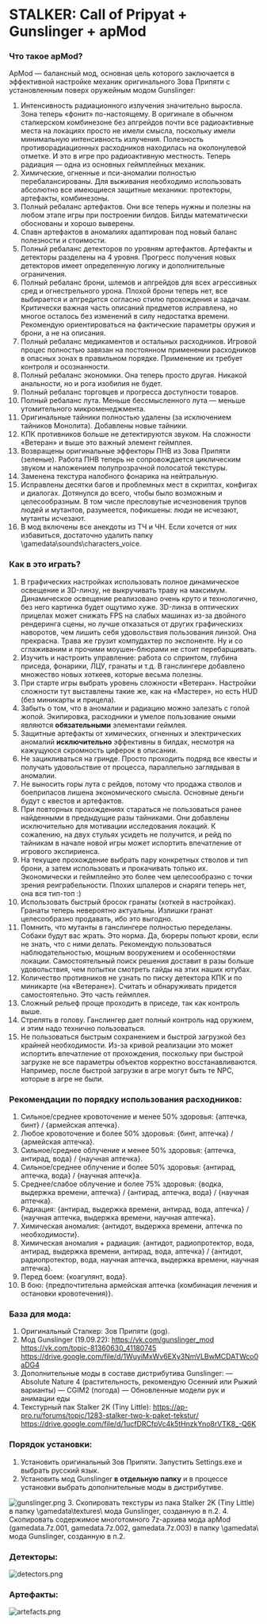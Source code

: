 # STALKER: Call of Pripyat + Gunslinger + apMod

### Что такое apMod?

ApMod — балансный мод, основная цель которого заключается в эффективной настройке механик оригинального Зова Припяти с установленным поверх оружейным модом Gunslinger:
1. Интенсивность радиационного излучения значительно выросла. Зона теперь «фонит» по-настоящему. В оригинале в обычном сталкерском комбинезоне без апгрейдов почти все радиоактивные места на локациях просто не имели смысла, поскольку имели минимальную интенсивность излучения. Полезность противорадиационных расходников находилась на околонулевой отметке. И это в игре про радиоактивную местность. Теперь радиация — одна из основных геймплейных механик.
2. Химические, огненные и пси-аномалии полностью перебалансированы. Для выживания необходимо использовать абсолютно все имеющиеся защитные механики: протекторы, артефакты, комбинезоны.
3. Полный ребаланс артефактов. Они все теперь нужны и полезны на любом этапе игры при построении билдов. Билды математически обоснованы и хорошо выверены.
4. Спавн артефактов в аномалиях адаптирован под новый баланс полезности и стоимости.
5. Полный ребаланс детекторов по уровням артефактов. Артефакты и детекторы разделены на 4 уровня. Прогресс получения новых детекторов имеет определенную логику и дополнительные ограничения.
6. Полный ребаланс брони, шлемов и апгрейдов для всех агрессивных сред и огнестрельного урона. Плохой брони теперь нет, все выбирается и апгредится согласно стилю прохождения и задачам. Критически важная часть описаний предметов исправлена, но многое осталось без изменений в силу недостатка времени. Рекомендую ориентироваться на фактические параметры оружия и брони, а не на описания.
7. Полный ребаланс медикаментов и остальных расходников. Игровой процес полностью завязан на постоянном применении расходников в опасных зонах в правильном порядке. Применение их требует контроля и осознанности.
8. Полный ребаланс экономики. Она теперь просто другая. Никакой анальности, но и рога изобилия не будет.
9. Полный ребаланс торговцев и прогресса доступности товаров.
10. Полный ребаланс лута. Меньше бессмысленного лута — меньше утомительного микроменеджмента.
11. Оригинальные тайники полностью удалены (за исключением тайников Монолита). Добавлены новые тайники.
12. КПК противников больше не детектируются звуком. На сложности «Ветеран» и выше это важный элемент геймплея.
13. Возвращены оригинальные эффекторы ПНВ из Зова Припяти (зеленые). Работа ПНВ теперь не сопровождается циклическим звуком и наложением полупрозрачной полосатой текстуры.
14. Заменена текстура налобного фонарика на нейтральную.
15. Исправлены десятки багов и проблемных мест в скриптах, конфигах и диалогах. Дотянулся до всего, чтобы было возможным и целесообразным. В том числе пресловутые исчезновения трупов людей и мутантов, разумеется, пофикшены: люди не исчезают, мутанты исчезают.
16. В мод включены все анекдоты из ТЧ и ЧН. Если хочется от них избавиться, достаточно удалить папку \gamedata\sounds\characters_voice\.

### Как в это играть?
1. В графических настройках использовать полное динамическое освещение и 3D-линзу, не выкручивать траву на максимум. Динамическое освещение реализовано очень круто и технологично, без него картинка будет ощутимо хуже. 3D-линза в оптических прицелах может снижать FPS на слабых машинах из-за двойного рендеринга сцены, но лучше отказаться от других графическизх наворотов, чем лишить себя удовольствия пользования линзой. Она прекрасна. Трава же грузит компудахтер по экспоненте. Ну и со сглаживаним и прочими моушен-блюрами не стоит перебарщивать.
2. Изучить и настроить управление: работа со спринтом, глубина приседа, фонарики, ЛЦУ, гранаты и т.д. В ганслингере добавлено множество новых хоткеев, которые весьма полезны.
3. При старте игры выбрать уровень сложности «Ветеран». Настройки сложности тут выставлены такие же, как на «Мастере», но есть HUD (без миникарты и прицела).
4. Забыть о том, что в аномалии и радиацию можно залезать с голой жопой. Экипировка, расходники и умелое пользование оными являются **обязательными** элементами геймлея.
5. Защитные артефакты от химических, огненных и электрических аномалий **исключительно** эффективны в билдах, несмотря на кажущуюся скромность циферок в описании.
6. Не зацикливаться на гринде. Просто проходить подряд все квесты и получать удовольствие от процесса, параллельно заглядывая в аномалии.
7. Не выносить горы лута с рейдов, потому что продажа стволов и боеприпасов лишена экономического смысла. Основные деньги будут с квестов и артефактов.
8. При повторных прохождениях стараться не пользоваться ранее найденными в предыдущие разы тайниками. Они добавлены исключительно для мотивации исследования локаций. К сожалению, на двух стульях усидеть не получится, и рейд по тайникам в начале новой игры может испортить впечатление от игрового экспириенса.
9. На текущее прохождение выбрать пару конкретных стволов и тип брони, а затем использовать и прокачивать только их. Экономически и геймплейно это более чем целесообразно с точки зрения реиграбельности. Плохих шпалеров и снаряги теперь нет, она вся тип-топ :)
10. Использовать быстрый бросок гранаты (хоткей в настройках). Гранаты теперь невероятно актуальны. Излишки гранат целесообразно продавать, ибо это выгодно.
11. Помнить, что мутанты в ганслингере полностью переделаны. Собаки будут вас жрать. Это норма. Да, бюреры попьют крови, если не знать, что с ними делать. Рекомендую пользоваться наблюдательностью, мощным вооружением и особенностями локации. Самостоятельный поиск решения доставит в разы больше удовольствия, чем попытки смотреть гайды на этих наших ютубах.
12. Количество противников не узнать по писку детектора КПК и по миникарте (на «Ветеране»). Считать и обнаруживать придется самостоятельно. Это часть геймплея.
13. Сложный рельеф проще проходить в приседе, так как контроль выше.
14. Стрелять в голову. Ганслингер дает полный контроль над оружием, и этим надо технично пользоваться.
15. Не пользоваться быстрым сохранением и быстрой загрузкой без крайней необходимости. Из-за кривой реализации это может испортить впечатление от прохождения, поскольку при быстрой загрузке не все параметры объектов корректно восстанавливаются. Например, после быстрой загрузки в агре могут быть те NPC, которые в агре не были.

### Рекомендации по порядку использования расходников:
1. Сильное/среднее кровоточение и менее 50% здоровья: {аптечка, бинт} / {армейская аптечка}.
2. Любое кровоточение и более 50% здоровья: {бинт, аптечка} / {армейская аптечка}.
3. Сильное/среднее облучение и менее 50% здоровья: {аптечка, антирад, вода} / {научная аптечка}.
4. Сильное/среднее облучение и более 50% здоровья: {антирад, аптечка, вода} / {научная аптечк}а.
5. Среднее/слабое облучение и более 75% здоровья: {водка, выдержка времени, аптечка} / {антирад, аптечка, вода} / {научная аптечка}.
6. Радиация: {антирад, выдержка времени, антирад, вода, аптечка} / {научная аптечка, выдержка времени, научная аптечка}.
7. Химическая аномалия: {антидот, выдержка времени, аптечка по необходимости}.
8. Химическая аномалия + радиация: {антидот, радиопротектор, вода, антирад, выдержка времени, антирад, вода, аптечка} / {антидот, радиопротектор, вода, научная аптечка, выдержка времени, научная аптечка}.
9. Перед боем: {коагулянт, вода}.
10. В бою: {предпочтительна армейская аптечка (комбинация лечения и остановки кровотечения)}.

### База для мода:
1. Оригинальный Сталкер: Зов Припяти (gog).
2. Мод Gunslinger (19.09.22):
https://vk.com/gunslinger_mod
https://vk.com/topic-81360630_41180745
https://drive.google.com/file/d/1WuyiMxWv6EXy3NmVLBwMCDATWco0aDG4
3. Дополнительные моды в составе дистрибутива Gunslinger:
— Absolute Nature 4 (растительность, рекомендую Осенний или Рыжий варианты)
— CGIM2 (погода)
— Обновленные модели рук и анимации еды
4. Текстурный пак Stalker 2K (Tiny Little):
https://ap-pro.ru/forums/topic/1283-stalker-two-k-paket-tekstur/
https://drive.google.com/file/d/1ucfDRCfpVc4k5tHnzkYno8rVTK8_-Q6K

### Порядок установки:
1. Установить оригинальный Зов Припяти. Запустить Settings.exe и выбрать русский язык.
2. Установить мод Gunslinger **в отдельную папку** и в процессе установки выбрать дополнительные моды в дистрибутиве.

![gunslinger.png](/readme/gunslinger.png)
3. Скопировать текстуры из пака Stalker 2K (Tiny Little) в папку \gamedata\textures\ мода Gunslinger, созданную в п.2.
4. Скопировать содержимое многотомного 7z-архива мода apMod (gamedata.7z.001, gamedata.7z.002, gamedata.7z.003) в папку \gamedata\ мода Gunslinger, созданную в п.2.

### Детекторы:
![detectors.png](/readme/detectors.png)

### Артефакты:
![artefacts.png](/readme/artefacts.png)
